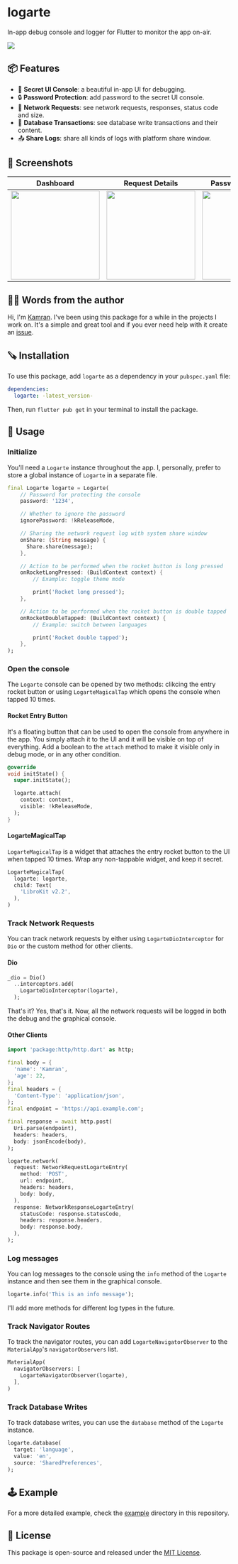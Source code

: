 # logarte

In-app debug console and logger for Flutter to monitor the app on-air.

<img src="https://github.com/kamranbekirovyz/logarte/blob/main/doc/cover.png?raw=true">

## 📦 Features
- 🚀 **Secret UI Console**: a beautiful in-app UI for debugging.
- 🔒 **Password Protection**: add password to the secret UI console.
- 📡 **Network Requests**: see network requests, responses, status code and size.
- 📁 **Database Transactions**: see database write transactions and their content.
- 📤 **Share Logs**: share all kinds of logs with platform share window.

## 📱 Screenshots

|Dashboard|Request Details|Password Protection|
|---|---|---|
|<img width="200" src="https://github.com/kamranbekirovyz/logarte/blob/main/doc/s1.png?raw=true"/>|<img width="200" src="https://github.com/kamranbekirovyz/logarte/blob/main/doc/s2.png?raw=true"/>|<img width="200" src="https://github.com/kamranbekirovyz/logarte/blob/main/doc/s3.png?raw=true"/>

## 👋🏻 Words from the author 

Hi, I'm <a href="https://bio.kamranbekirov.com">Kamran</a>. I've been using this package for a while in the projects I work on. It's a simple and great tool and if you ever need help with it create an <a href="https://github.com/kamranbekirovyz/logarte/issues" target="_blank">issue</a>.

## 🪚 Installation

To use this package, add `logarte` as a dependency in your `pubspec.yaml` file:

```yaml
dependencies:
  logarte: -latest_version-
```

Then, run `flutter pub get` in your terminal to install the package.

## 🚀 Usage

### Initialize

You'll need a `Logarte` instance throughout the app. I, personally, prefer to store a global instance of `Logarte` in a separate file.

```dart
final Logarte logarte = Logarte(
    // Password for protecting the console
    password: '1234',

    // Whether to ignore the password
    ignorePassword: !kReleaseMode,

    // Sharing the network request log with system share window
    onShare: (String message) {
      Share.share(message);
    },

    // Action to be performed when the rocket button is long pressed
    onRocketLongPressed: (BuildContext context) {
        // Example: toggle theme mode

        print('Rocket long pressed');
    },

    // Action to be performed when the rocket button is double tapped
    onRocketDoubleTapped: (BuildContext context) {
        // Example: switch between languages

        print('Rocket double tapped');
    },
);
```

### Open the console

The `Logarte` console can be opened by two methods: clikcing the entry rocket button or using `LogarteMagicalTap` which opens the console when tapped 10 times.

#### Rocket Entry Button

It's a floating button that can be used to open the console from anywhere in the app. You simply attach it to the UI and it will be visible on top of everything. Add a boolean to the `attach` method to make it visible only in debug mode, or in any other condition.

```dart
@override
void initState() {
  super.initState();

  logarte.attach(
    context: context,
    visible: !kReleaseMode,
  );
}
```

#### LogarteMagicalTap

`LogarteMagicalTap` is a widget that attaches the entry rocket button to the UI when tapped 10 times. Wrap any non-tappable widget, and keep it secret.

```dart
LogarteMagicalTap(
  logarte: logarte,
  child: Text(
    'LibroKit v2.2',
  ),
)
```

### Track Network Requests

You can track network requests by either using `LogarteDioInterceptor` for `Dio` or the custom method for other clients.

#### Dio

```dart
_dio = Dio()
  ..interceptors.add(
    LogarteDioInterceptor(logarte),
  );
```

That's it? Yes, that's it. Now, all the network requests will be logged in both the debug and the graphical console.

#### Other Clients

```dart
import 'package:http/http.dart' as http;

final body = {
  'name': 'Kamran',
  'age': 22,
};
final headers = {
  'Content-Type': 'application/json',
};
final endpoint = 'https://api.example.com';

final response = await http.post(
  Uri.parse(endpoint),
  headers: headers,
  body: jsonEncode(body),
);

logarte.network(
  request: NetworkRequestLogarteEntry(
    method: 'POST',
    url: endpoint,
    headers: headers,
    body: body,
  ),
  response: NetworkResponseLogarteEntry(
    statusCode: response.statusCode,
    headers: response.headers,
    body: response.body,
  ),
);
```

### Log messages

You can log messages to the console using the `info` method of the `Logarte` instance and then see them in the graphical console.

```dart
logarte.info('This is an info message');
```

I'll add more methods for different log types in the future.

### Track Navigator Routes

To track the navigator routes, you can add `LogarteNavigatorObserver` to the `MaterialApp`'s `navigatorObservers` list.

```dart
MaterialApp(
  navigatorObservers: [
    LogarteNavigatorObserver(logarte),
  ],
)
```

### Track Database Writes

To track database writes, you can use the `database` method of the `Logarte` instance.

```dart
logarte.database(
  target: 'language',
  value: 'en',
  source: 'SharedPreferences',
);
```

## 🕹️ Example

For a more detailed example, check the <a href="https://github.com/kamranbekirovyz/logarte/blob/main/example/lib/main.dart" target="_blank">example</a> directory in this repository.

## 📄 License
This package is open-source and released under the <a href="https://github.com/kamranbekirovyz/logarte/blob/main/LICENSE" target="_blank">MIT License</a>.
